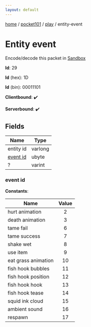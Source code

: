 ```yaml
---
layout: default
---
```


[home](/)  /  [pocket101](/protocol/pocket101)  /  [play](/protocol/pocket101/play)  /  entity-event

# Entity event

Encode/decode this packet in [Sandbox](../../../sandbox/pocket101#Play.EntityEvent)

**Id**: 29

**Id** (hex): 1D

**Id** (bin): 00011101

**Clientbound**: ✔️

**Serverbound**: ✔️

## Fields

Name | Type
---|---
entity id | varlong
[event id](#event-id) | ubyte
? | varint

### event id

**Constants**:

Name | Value
---|:---:
hurt animation | 2
death animation | 3
tame fail | 6
tame success | 7
shake wet | 8
use item | 9
eat grass animation | 10
fish hook bubbles | 11
fish hook position | 12
fish hook hook | 13
fish hook tease | 14
squid ink cloud | 15
ambient sound | 16
respawn | 17
